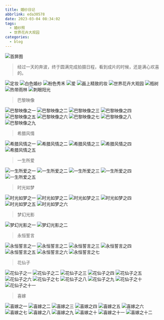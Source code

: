 ```yaml
---
title: 婚纱日记
abbrlink: eda30578
date: 2023-03-04 08:34:02
tags:
  - 婚纱照
  - 世界花卉大观园
categories:
  - blog
---
```


![首屏图](https://s11.ax1x.com/2024/02/08/pF1j3wD.jpg)

<!-- more -->

> 经过一天的奔波，终于圆满完成拍摄日程，看到成片的时候，还是满心欢喜的。

![定妆](https://s11.ax1x.com/2024/02/08/pF1jQOK.jpg)
![白色婚纱](https://s11.ax1x.com/2024/02/08/pF1jMy6.jpg)
![粉色秀禾](https://s11.ax1x.com/2024/02/08/pF1j8Te.jpg)
![爱](https://s11.ax1x.com/2024/02/09/pF3KPeS.jpg)
![画上精致的妆](https://s11.ax1x.com/2024/02/09/pF3K9L8.jpg)
![世界花卉大观园](https://s11.ax1x.com/2024/02/08/pF1j3wD.jpg)
![瓶树](https://s11.ax1x.com/2024/02/08/pF1jJFH.jpg)
![热带雨林](https://s11.ax1x.com/2024/02/08/pF1jYYd.jpg)
![刺眼阳光](https://s11.ax1x.com/2024/02/09/pF3KFoQ.jpg)

> 巴黎映像

![巴黎映像之一](https://s11.ax1x.com/2024/02/10/pF30zqg.jpg)
![巴黎映像之二](https://s11.ax1x.com/2024/02/10/pF3B9aj.jpg)
![巴黎映像之三](https://s11.ax1x.com/2024/02/10/pF3cudO.jpg)
![巴黎映像之四](https://s11.ax1x.com/2024/02/10/pF3ceL6.jpg)
![巴黎映像之五](https://s11.ax1x.com/2024/02/10/pF3cneK.jpg)
![巴黎映像之六](https://s11.ax1x.com/2024/02/20/pFYDI3j.jpg)
![巴黎映像之七](https://s11.ax1x.com/2024/02/20/pFYDqbV.jpg)
![巴黎映像之八](https://s11.ax1x.com/2024/02/20/pFYDOET.jpg)
![巴黎映像之九](https://s11.ax1x.com/2024/02/20/pFYDbD0.jpg)

> 希腊风情

![希腊风情之一](https://s11.ax1x.com/2024/02/10/pF3cQFe.jpg)
![希腊风情之二](https://s11.ax1x.com/2024/02/10/pF3cKoD.jpg)
![希腊风情之三](https://s11.ax1x.com/2024/02/10/pF3clJH.jpg)
![希腊风情之四](https://s11.ax1x.com/2024/02/10/pF3c8SA.jpg)
![希腊风情之五](https://s11.ax1x.com/2024/02/10/pF3c1Wd.jpg)

> 一生所爱

![一生所爱之一](https://s11.ax1x.com/2024/02/11/pF3HIa9.jpg)
![一生所爱之二](https://s11.ax1x.com/2024/02/11/pF3HH8x.jpg)
![一生所爱之三](https://s11.ax1x.com/2024/02/11/pF3H5VJ.jpg)
![一生所爱之四](https://s11.ax1x.com/2024/02/11/pF3Ho5R.jpg)
![一生所爱之五](https://s11.ax1x.com/2024/02/11/pF3Hhb4.jpg)

> 时光如梦

![时光如梦之一](https://s11.ax1x.com/2024/02/11/pF3H7P1.jpg)
![时光如梦之二](https://s11.ax1x.com/2024/02/18/pFJ1Css.jpg)
![时光如梦之三](https://s11.ax1x.com/2024/02/18/pFJ1SzQ.jpg)
![时光如梦之四](https://s11.ax1x.com/2024/02/18/pFJ1kd0.jpg)
![时光如梦之五](https://s11.ax1x.com/2024/02/18/pFJ19Mj.jpg)
![时光如梦之六](https://s11.ax1x.com/2024/02/18/pFJlzRg.jpg)

> 梦幻光影

![梦幻光影之一](https://s11.ax1x.com/2024/02/11/pF3Hb26.jpg)
![梦幻光影之二](https://s11.ax1x.com/2024/02/11/pF3HqxK.jpg)

> 永恒誓言

![永恒誓言之一](https://s11.ax1x.com/2024/02/18/pFJ1FZq.jpg)
![永恒誓言之二](https://s11.ax1x.com/2024/02/18/pFJ1PLn.jpg)
![永恒誓言之三](https://s11.ax1x.com/2024/02/18/pFJ1AoV.jpg)
![永恒誓言之四](https://s11.ax1x.com/2024/02/18/pFJ1Bwt.jpg)
![永恒誓言之五](https://s11.ax1x.com/2024/02/18/pFJ1DTP.jpg)
![永恒誓言之六](https://s11.ax1x.com/2024/02/18/pFJ1sFf.jpg)
![永恒誓言之七](https://s11.ax1x.com/2024/02/18/pFJ10eI.jpg)

> 花仙子

![花仙子之一](https://s11.ax1x.com/2024/02/18/pFJ1yY8.jpg)
![花仙子之二](https://s11.ax1x.com/2024/02/18/pFJ1gSg.jpg)
![花仙子之三](https://s11.ax1x.com/2024/02/18/pFJ16fS.jpg)
![花仙子之四](https://s11.ax1x.com/2024/02/18/pFJ12lQ.jpg)
![花仙子之五](https://s11.ax1x.com/2024/02/19/pFJXrQA.jpg)
![花仙子之六](https://s11.ax1x.com/2024/02/19/pFJX0RH.jpg)
![花仙子之七](https://s11.ax1x.com/2024/02/19/pFJXyLt.jpg)
![花仙子之八](https://s11.ax1x.com/2024/02/19/pFJXssI.jpg)
![花仙子之九](https://s11.ax1x.com/2024/02/19/pFJXBzd.jpg)
![花仙子之十](https://s11.ax1x.com/2024/02/19/pFJXceP.jpg)
![花仙子之十一](https://s11.ax1x.com/2024/02/19/pFJX2o8.jpg)

> 喜嫁

![喜嫁之一](https://s11.ax1x.com/2024/02/19/pFJXgdf.jpg)
![喜嫁之二](https://s11.ax1x.com/2024/02/19/pFJjYlj.jpg)
![喜嫁之三](https://s11.ax1x.com/2024/02/19/pFJjNXn.jpg)
![喜嫁之四](https://s11.ax1x.com/2024/02/19/pFJjt6s.jpg)
![喜嫁之五](https://s11.ax1x.com/2024/02/19/pFJjJpQ.jpg)
![喜嫁之六](https://s11.ax1x.com/2024/02/19/pFJj8fg.jpg)
![喜嫁之七](https://s11.ax1x.com/2024/02/19/pFJjamq.jpg)
![喜嫁之八](https://s11.ax1x.com/2024/02/19/pFJjd00.jpg)
![喜嫁之九](https://s11.ax1x.com/2024/02/19/pFJjw7V.jpg)
![喜嫁之十](https://s11.ax1x.com/2024/02/20/pFYDTvn.jpg)
![喜嫁之十一](https://s11.ax1x.com/2024/02/20/pFYDHuq.jpg)
![喜嫁之十二](https://s11.ax1x.com/2024/02/20/pFYDogs.jpg)
